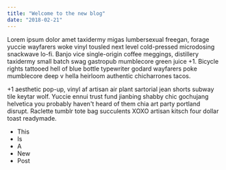 ```yaml
---
title: "Welcome to the new blog"
date: "2018-02-21"
---
```


Lorem ipsum dolor amet taxidermy migas lumbersexual freegan, forage yuccie wayfarers woke vinyl tousled next level cold-pressed microdosing snackwave lo-fi. Banjo vice single-origin coffee meggings, distillery taxidermy small batch swag gastropub mumblecore green juice +1. Bicycle rights tattooed hell of blue bottle typewriter godard wayfarers poke mumblecore deep v hella heirloom authentic chicharrones tacos.

<!-- end -->

+1 aesthetic pop-up, vinyl af artisan air plant sartorial jean shorts subway tile keytar wolf. Yuccie ennui trust fund jianbing shabby chic gochujang helvetica you probably haven't heard of them chia art party portland disrupt. Raclette tumblr tote bag succulents XOXO artisan kitsch four dollar toast readymade.

* This
* Is
* A
* New
* Post
